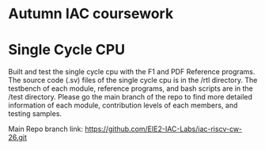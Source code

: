 # Autumn IAC coursework

# Single Cycle CPU

Built and test the single cycle cpu with the F1 and PDF Reference programs. The source code (.sv) files of the single cycle cpu is in the /rtl directory.
The testbench of each module, reference programs, and bash scripts are in the /test directory. Please go the main branch of the repo to find more detailed information of each module, contribution levels of each members, and testing samples.

Main Repo branch link: https://github.com/EIE2-IAC-Labs/iac-riscv-cw-26.git
